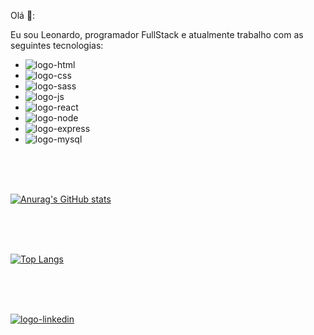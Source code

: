 Olá 👋:

Eu sou Leonardo, programador FullStack e atualmente trabalho com as seguintes tecnologias:

- <img src="https://img.shields.io/badge/HTML5-E34F26?style=for-the-badge&logo=html5&logoColor=white" alt="logo-html" />
- <img src="https://img.shields.io/badge/CSS3-1572B6?style=for-the-badge&logo=css3&logoColor=white" alt="logo-css" />
- <img src="https://img.shields.io/badge/Sass-CC6699?style=for-the-badge&logo=sass&logoColor=white" alt="logo-sass" />
- <img src="https://img.shields.io/badge/JavaScript-323330?style=for-the-badge&logo=javascript&logoColor=F7DF1E" alt="logo-js" />
- <img src="https://img.shields.io/badge/React-20232A?style=for-the-badge&logo=react&logoColor=61DAFB" alt="logo-react" />
- <img src="https://img.shields.io/badge/Node.js-43853D?style=for-the-badge&logo=node.js&logoColor=white" alt="logo-node" />
- <img src="https://img.shields.io/badge/Express.js-404D59?style=for-the-badge" alt="logo-express" />
- <img src="https://img.shields.io/badge/MySQL-005C84?style=for-the-badge&logo=mysql&logoColor=white" alt="logo-mysql" border_radius="5px" />
<br>
<br>
<br>

[![Anurag's GitHub stats](https://github-readme-stats.vercel.app/api?username=Leonardo-De-Oliveira)](https://github.com/anuraghazra/github-readme-stats)

<br>
<br>
<br>

[![Top Langs](https://github-readme-stats.vercel.app/api/top-langs/?username=Leonardo-De-Oliveira)](https://github.com/anuraghazra/github-readme-stats)

<br>
<br>
<br>

<a href="https://www.linkedin.com/in/leonardo-de-oliveira-57a261236/"> <img src="https://img.shields.io/badge/LinkedIn-0077B5?style=for-the-badge&logo=linkedin&logoColor=white" alt="logo-linkedin" /></a>
